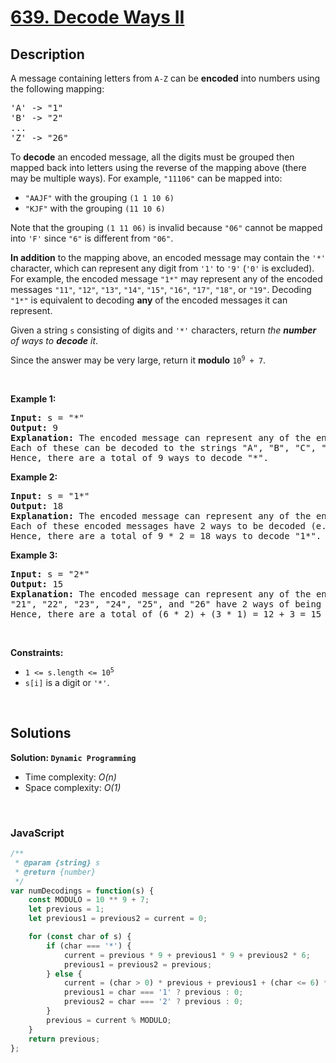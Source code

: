 # [639. Decode Ways II](https://leetcode.com/problems/decode-ways-ii)

## Description

<div class="elfjS" data-track-load="description_content"><p>A message containing letters from <code>A-Z</code> can be <strong>encoded</strong> into numbers using the following mapping:</p>

<pre>'A' -&gt; "1"
'B' -&gt; "2"
...
'Z' -&gt; "26"
</pre>

<p>To <strong>decode</strong> an encoded message, all the digits must be grouped then mapped back into letters using the reverse of the mapping above (there may be multiple ways). For example, <code>"11106"</code> can be mapped into:</p>

<ul>
	<li><code>"AAJF"</code> with the grouping <code>(1 1 10 6)</code></li>
	<li><code>"KJF"</code> with the grouping <code>(11 10 6)</code></li>
</ul>

<p>Note that the grouping <code>(1 11 06)</code> is invalid because <code>"06"</code> cannot be mapped into <code>'F'</code> since <code>"6"</code> is different from <code>"06"</code>.</p>

<p><strong>In addition</strong> to the mapping above, an encoded message may contain the <code>'*'</code> character, which can represent any digit from <code>'1'</code> to <code>'9'</code> (<code>'0'</code> is excluded). For example, the encoded message <code>"1*"</code> may represent any of the encoded messages <code>"11"</code>, <code>"12"</code>, <code>"13"</code>, <code>"14"</code>, <code>"15"</code>, <code>"16"</code>, <code>"17"</code>, <code>"18"</code>, or <code>"19"</code>. Decoding <code>"1*"</code> is equivalent to decoding <strong>any</strong> of the encoded messages it can represent.</p>

<p>Given a string <code>s</code> consisting of digits and <code>'*'</code> characters, return <em>the <strong>number</strong> of ways to <strong>decode</strong> it</em>.</p>

<p>Since the answer may be very large, return it <strong>modulo</strong> <code>10<sup>9</sup> + 7</code>.</p>

<p>&nbsp;</p>
<p><strong class="example">Example 1:</strong></p>

<pre><strong>Input:</strong> s = "*"
<strong>Output:</strong> 9
<strong>Explanation:</strong> The encoded message can represent any of the encoded messages "1", "2", "3", "4", "5", "6", "7", "8", or "9".
Each of these can be decoded to the strings "A", "B", "C", "D", "E", "F", "G", "H", and "I" respectively.
Hence, there are a total of 9 ways to decode "*".
</pre>

<p><strong class="example">Example 2:</strong></p>

<pre><strong>Input:</strong> s = "1*"
<strong>Output:</strong> 18
<strong>Explanation:</strong> The encoded message can represent any of the encoded messages "11", "12", "13", "14", "15", "16", "17", "18", or "19".
Each of these encoded messages have 2 ways to be decoded (e.g. "11" can be decoded to "AA" or "K").
Hence, there are a total of 9 * 2 = 18 ways to decode "1*".
</pre>

<p><strong class="example">Example 3:</strong></p>

<pre><strong>Input:</strong> s = "2*"
<strong>Output:</strong> 15
<strong>Explanation:</strong> The encoded message can represent any of the encoded messages "21", "22", "23", "24", "25", "26", "27", "28", or "29".
"21", "22", "23", "24", "25", and "26" have 2 ways of being decoded, but "27", "28", and "29" only have 1 way.
Hence, there are a total of (6 * 2) + (3 * 1) = 12 + 3 = 15 ways to decode "2*".
</pre>

<p>&nbsp;</p>
<p><strong>Constraints:</strong></p>

<ul>
	<li><code>1 &lt;= s.length &lt;= 10<sup>5</sup></code></li>
	<li><code>s[i]</code> is a digit or <code>'*'</code>.</li>
</ul>
</div>

<p>&nbsp;</p>

## Solutions

**Solution: `Dynamic Programming`**
- Time complexity: <em>O(n)</em>
- Space complexity: <em>O(1)</em>

<p>&nbsp;</p>

### **JavaScript**

```js
/**
 * @param {string} s
 * @return {number}
 */
var numDecodings = function(s) {
    const MODULO = 10 ** 9 + 7;
    let previous = 1;
    let previous1 = previous2 = current = 0;

    for (const char of s) {
        if (char === '*') {
            current = previous * 9 + previous1 * 9 + previous2 * 6;
            previous1 = previous2 = previous;
        } else {
            current = (char > 0) * previous + previous1 + (char <= 6) * previous2;
            previous1 = char === '1' ? previous : 0;
            previous2 = char === '2' ? previous : 0;
        }
        previous = current % MODULO;
    }
    return previous;
};
```
